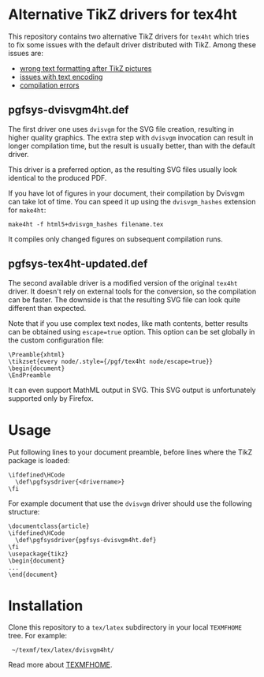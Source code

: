 # Alternative TikZ drivers for tex4ht

This repository contains two alternative TikZ drivers for `tex4ht` which tries
to fix some issues with the default driver distributed with TikZ. Among these
issues are:

- [wrong text formatting after TikZ pictures](https://tex.stackexchange.com/q/257559/2891)
- [issues with text encoding](https://tex.stackexchange.com/q/390592/2891)
- [compilation errors](https://tex.stackexchange.com/q/386757/2891)



## pgfsys-dvisvgm4ht.def

The first driver one uses `dvisvgm` for the SVG file creation, resulting in
higher quality graphics. The extra step with `dvisvgm` invocation can result in
longer compilation time, but the result is usually better, than with the
default driver.

This driver is a preferred option, as the resulting SVG files usually look
identical to the produced PDF.

If you have lot of figures in your document, their compilation by Dvisvgm can
take lot of time. You can speed it up using the `dvisvgm_hashes` extension for `make4ht`:

    make4ht -f html5+dvisvgm_hashes filename.tex

It compiles only changed figures on subsequent compilation runs.


## pgfsys-tex4ht-updated.def

The second available driver is a modified version of the original `tex4ht`
driver. It doesn't rely on external tools for the conversion, so the compilation can
be faster. The downside is that the resulting SVG file can look quite different
than expected.

Note that if you use complex text nodes, like math contents, better
results can be obtained using `escape=true` option. This option can be set
globally in the custom configuration file:

    \Preamble{xhtml}
    \tikzset{every node/.style={/pgf/tex4ht node/escape=true}}
    \begin{document}
    \EndPreamble

It can even support MathML output in SVG. This SVG output is unfortunately
supported only by Firefox. 

# Usage

Put following lines to your document preamble, before lines where the TikZ
package is loaded:

    \ifdefined\HCode
      \def\pgfsysdriver{<drivername>}
    \fi 

For example document that use the `dvisvgm` driver should use the following
structure:

    \documentclass{article}
    \ifdefined\HCode
      \def\pgfsysdriver{pgfsys-dvisvgm4ht.def}
    \fi 
    \usepackage{tikz}
    \begin{document}
    ...
    \end{document}

# Installation

Clone this repository to a `tex/latex` subdirectory in your local `TEXMFHOME`
tree. For example:

     ~/texmf/tex/latex/dvisvgm4ht/

Read more about [TEXMFHOME](https://tex.stackexchange.com/a/271545/2891).
